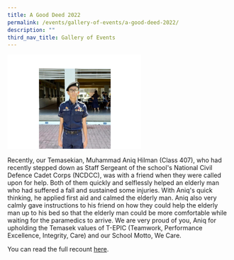 ```yaml
---
title: A Good Deed 2022
permalink: /events/gallery-of-events/a-good-deed-2022/
description: ""
third_nav_title: Gallery of Events
---
```

<img style="width:60%" src="/images/aniq1%20.png">
		 
Recently, our Temasekian, Muhammad Aniq Hilman (Class 407), who had recently stepped down as Staff Sergeant of the school's National Civil Defence Cadet Corps (NCDCC), was with a friend when they were called upon for help. Both of them quickly and selflessly helped an elderly man who had suffered a fall and sustained some injuries. With Aniq's quick thinking, he applied first aid and calmed the elderly man. Aniq also very calmly gave instructions to his friend on how they could help the elderly man up to his bed so that the elderly man could be more comfortable while waiting for the paramedics to arrive. We are very proud of you, Aniq for upholding the Temasek values of T-EPIC (Teamwork, Performance Excellence, Integrity, Care) and our School Motto, We Care.  
  
You can read the full recount&nbsp;[here](https://www.facebook.com/nizamimho/posts/10218418018985736).
